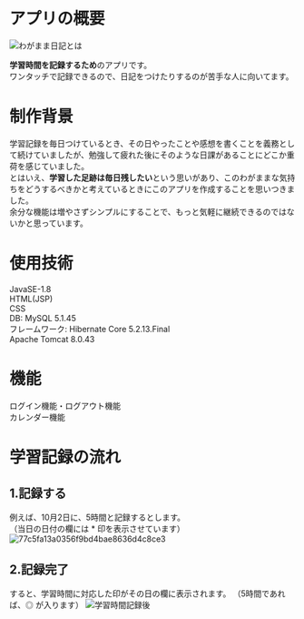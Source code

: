 # アプリの概要  
![わがまま日記とは](https://user-images.githubusercontent.com/85561543/135715923-3ede39fc-64ea-472f-a040-267b714478ae.png)  
  
**学習時間を記録するため**のアプリです。  
ワンタッチで記録できるので、日記をつけたりするのが苦手な人に向いてます。  
# 制作背景  
学習記録を毎日つけているとき、その日やったことや感想を書くことを義務として続けていましたが、勉強して疲れた後にそのような日課があることにどこか重荷を感じていました。  
とはいえ、**学習した足跡は毎日残したい**という思いがあり、このわがままな気持ちをどうするべきかと考えているときにこのアプリを作成することを思いつきました。  
余分な機能は増やさずシンプルにすることで、もっと気軽に継続できるのではないかと思っています。  
# 使用技術  
JavaSE-1.8  
HTML(JSP)  
CSS  
DB: MySQL 5.1.45  
フレームワーク: Hibernate Core 5.2.13.Final  
Apache Tomcat 8.0.43  
# 機能  
ログイン機能・ログアウト機能  
カレンダー機能  
# 学習記録の流れ  
## 1.記録する  
例えば、10月2日に、5時間と記録するとします。  
（当日の日付の欄には * 印を表示させています）  
![77c5fa13a0356f9bd4bae8636d4c8ce3](https://user-images.githubusercontent.com/85561543/135714796-7beff11d-1fb4-46a8-8ef8-937514f60676.gif)  
  
## 2.記録完了  
すると、学習時間に対応した印がその日の欄に表示されます。
（5時間であれば、◎ が入ります）
![学習時間記録後](https://user-images.githubusercontent.com/85561543/135715554-c2bdda91-64c7-402c-8426-929982218287.png)
